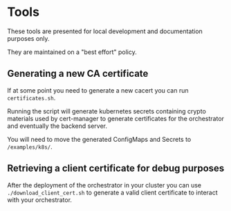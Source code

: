 # Tools
These tools are presented for local development and documentation purposes only.

They are maintained on a "best effort" policy.

## Generating a new CA certificate

If at some point you need to generate a new cacert you can run `certificates.sh`.

Running the script will generate kubernetes secrets containing crypto materials used by cert-manager to generate certificates for the orchestrator and eventually the backend server.

You will need to move the generated ConfigMaps and Secrets to `/examples/k8s/`.

## Retrieving a client certificate for debug purposes

After the deployment of the orchestrator in your cluster you can use `./download_client_cert.sh` to generate a valid client certificate to interact with your orchestrator.
